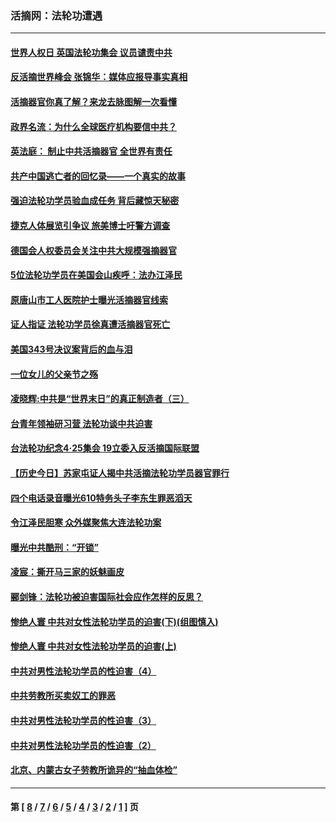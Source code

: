 ### 活摘网：法轮功遭遇
---
#### [世界人权日 英国法轮功集会 议员谴责中共](../../pages/nf5881/n13431763.md?02150430) 
#### [反活摘世界峰会 张锦华：媒体应报导事实真相](../../pages/nf5881/n13278502.md?02150430) 
#### [活摘器官你真了解？来龙去脉图解一次看懂](../../pages/nf5881/n13013820.md?02150430) 
#### [政界名流：为什么全球医疗机构要信中共？](../../pages/nf5881/n11945479.md?02150430) 
#### [英法庭： 制止中共活摘器官 全世界有责任](../../pages/nf5881/n11330691.md?02150430) 
#### [共产中国逃亡者的回忆录——一个真实的故事](../../pages/nf5881/n10918649.md?02150430) 
#### [强迫法轮功学员验血成任务 背后藏惊天秘密](../../pages/nf5881/n4252384.md?02150430) 
#### [捷克人体展览引争议 旅美博士吁警方调查](../../pages/nf5881/n9429187.md?02150430) 
#### [德国会人权委员会关注中共大规模强摘器官](../../pages/nf5881/n8418950.md?02150430) 
#### [5位法轮功学员在美国会山疾呼：法办江泽民](../../pages/nf5881/n8101519.md?02150430) 
#### [原唐山市工人医院护士曝光活摘器官线索](../../pages/nf5881/n8076384.md?02150430) 
#### [证人指证 法轮功学员徐真遭活摘器官死亡](../../pages/nf5881/n8042467.md?02150430) 
#### [美国343号决议案背后的血与泪](../../pages/nf5881/n8020684.md?02150430) 
#### [一位女儿的父亲节之殇](../../pages/nf5881/n8014122.md?02150430) 
#### [凌晓辉:中共是“世界末日”的真正制造者（三）](../../pages/nf5881/n4210333.md?02150430) 
#### [台青年领袖研习营 法轮功谈中共迫害](../../pages/nf5881/n4141857.md?02150430) 
#### [台法轮功纪念4‧25集会 19立委入反活摘国际联盟](../../pages/nf5881/n4141821.md?02150430) 
#### [【历史今日】苏家屯证人揭中共活摘法轮功学员器官罪行](../../pages/nf5881/n4135912.md?02150430) 
#### [四个电话录音曝光610特务头子李东生罪恶滔天](../../pages/nf5881/n4040060.md?02150430) 
#### [令江泽民胆寒 众外媒聚焦大连法轮功案](../../pages/nf5881/n3932671.md?02150430) 
#### [曝光中共酷刑：“开锁”](../../pages/nf5881/n3889373.md?02150430) 
#### [凌宸：撕开马三家的妖魅画皮](../../pages/nf5881/n3849369.md?02150430) 
#### [郦剑锋：法轮功被迫害国际社会应作怎样的反思？](../../pages/nf5881/n3824560.md?02150430) 
#### [惨绝人寰 中共对女性法轮功学员的迫害(下)(组图慎入)](../../pages/nf5881/n3816285.md?02150430) 
#### [惨绝人寰 中共对女性法轮功学员的迫害(上)](../../pages/nf5881/n3815374.md?02150430) 
#### [中共对男性法轮功学员的性迫害（4）](../../pages/nf5881/n3769144.md?02150430) 
#### [中共劳教所买卖奴工的罪恶](../../pages/nf5881/n3769378.md?02150430) 
#### [中共对男性法轮功学员的性迫害（3）](../../pages/nf5881/n3768231.md?02150430) 
#### [中共对男性法轮功学员的性迫害（2）](../../pages/nf5881/n3767211.md?02150430) 
#### [北京、内蒙古女子劳教所诡异的“抽血体检”](../../pages/nf5881/n3753158.md?02150430) 

---
#### 第 [ [8](./8.md?02150430) / [7](./7.md?02150430) / [6](./6.md?02150430) / [5](./5.md?02150430) / [4](./4.md?02150430) / [3](./3.md?02150430) / [2](./2.md?02150430) / [1](./1.md?02150430) ] 页
